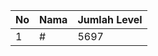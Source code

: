 | No | Nama            | Jumlah Level |
|----|-----------------|--------------|
| 1  | #    |    5697        |
